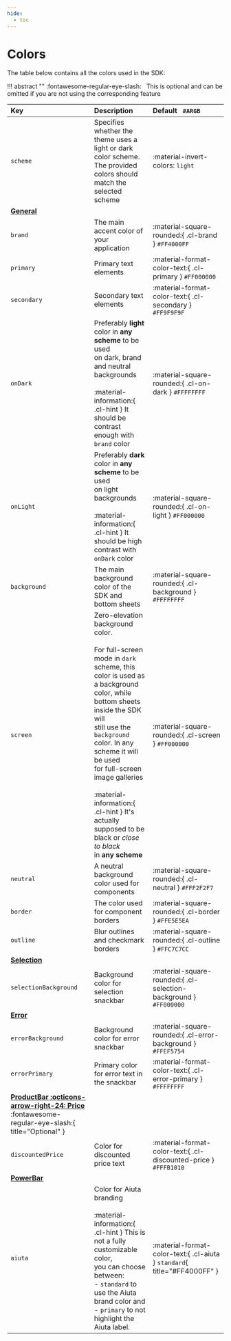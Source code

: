 ```yaml
---
hide:
  - toc
---
```


# Colors

The table below contains all the colors used in the SDK:

!!! abstract ""
    :fontawesome-regular-eye-slash: &nbsp; This is optional and can be omitted if you are not using the corresponding feature

<!-- If these colors change, don't forget to update the corresponding styles in exta.css -->

| Key | Description | Default &nbsp; `#ARGB` |
| :-- | :---------- | :------ |
| `scheme` | Specifies whether the theme uses a light or dark color scheme.<br>The provided colors should match the selected scheme | :material-invert-colors: `light` |
| [**General**](/sdk/developer/configuration/ui/theme/color.md) | |  
| `brand` | The main accent color of your application | :material-square-rounded:{ .cl-brand } `#FF4000FF` |
| `primary` | Primary text elements | :material-format-color-text:{ .cl-primary } `#FF000000` |
| `secondary` | Secondary text elements | :material-format-color-text:{ .cl-secondary } `#FF9F9F9F` |
| `onDark` | Preferably __light__ color in __any scheme__ to be used<br>on dark, brand and neutral backgrounds<br><br>:material-information:{ .cl-hint } It should be contrast enough with `brand` color | :material-square-rounded:{ .cl-on-dark } `#FFFFFFFF` |
| `onLight` | Preferably __dark__ color in __any scheme__ to be used<br>on light backgrounds<br><br>:material-information:{ .cl-hint } It should be high contrast with `onDark` color | :material-square-rounded:{ .cl-on-light } `#FF000000` |
| `background` | The main background color of the SDK and bottom sheets | :material-square-rounded:{ .cl-background } `#FFFFFFFF` |
| `screen` | Zero-elevation background color.<br><br>For full-screen mode in `dark` scheme, this color is used as<br>a background color, while bottom sheets inside the SDK will<br>still use the `background` color. In any scheme it will be used<br>for full-screen image galleries<br><br>:material-information:{ .cl-hint } It's actually supposed to be black or _close to black_ <br>in __any scheme__ | :material-square-rounded:{ .cl-screen } `#FF000000` |
| `neutral` | A neutral background color used for components | :material-square-rounded:{ .cl-neutral } `#FFF2F2F7` |
| `border` | The color used for component borders | :material-square-rounded:{ .cl-border } `#FFE5E5EA` |
| `outline` | Blur outlines and checkmark borders | :material-square-rounded:{ .cl-outline } `#FFC7C7CC` |
| [**Selection**](/sdk/developer/configuration/ui/theme/selection.md) | |
| `selectionBackground` | Background color for selection snackbar | :material-square-rounded:{ .cl-selection-background } `#FF000000` |
| [**Error**](/sdk/developer/configuration/ui/theme/error.md) | |
| `errorBackground` | Background color for error snackbar | :material-square-rounded:{ .cl-error-background } `#FFEF5754` |
| `errorPrimary` | Primary color for error text in the snackbar | :material-format-color-text:{ .cl-error-primary } `#FFFFFFFF` |
| [**ProductBar :octicons-arrow-right-24: Price**](/sdk/developer/configuration/ui/theme/product-bar.md#prices) :fontawesome-regular-eye-slash:{ title="Optional" } | |
| `discountedPrice` | Color for discounted price text | :material-format-color-text:{ .cl-discounted-price } `#FFFB1010` |
| [**PowerBar**](/sdk/developer/configuration/ui/theme/powered-by.md) | |
| `aiuta` | Color for Aiuta branding<br><br>:material-information:{ .cl-hint } This is not a fully customizable color,<br>you can choose between:<br>- `standard` to use the Aiuta brand color and<br>- `primary` to not highlight the Aiuta label. | :material-format-color-text:{ .cl-aiuta } `standard`{ title="#FF4000FF" } |
